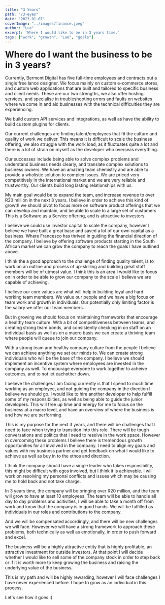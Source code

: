 ```yaml
---
title: "3 Years"
path: "/3-eyes"
date: "2023-01-07"
coverImage: "../images/finance.jpeg"
author: "Lue"
excerpt: 'Where I would like to be in 3 years time.'
tags: ["work", "growth", "Lue", "goals"]
---
```


<h1 style="margin: 1rem 0;">Where do I want the business to be in 3 years?</h1>

Currently, Bermont Digital has five full-time employees and contracts out a single free lance designer. We focus mainly on custom e-commerce stores, and custom web applications that are built and tailored to specific business and client needs. These are our two strengths, we also offer hosting services, and specialise in troubleshooting errors and faults on websites where we come in and aid businesses with the technical difficulties they are experiencing.

We build custom API services and integrations, as well as have the ability to build custom plugins for clients.

Our current challenges are finding talent/employees that fit the culture and quality of work we deliver. This means it is difficult to scale the business offering, we also struggle with the work load, as it fluctuates quite a lot and there is a lot of strain on myself as the developer who overseas everything.

Our successes include being able to solve complex problems and understand business needs clearly, and translate complex solutions to business owners. We have an amazing team chemistry and are able to provide a wholistic solution to complex issues. We are priced very competitively in the international market and we are very reliable and trustworthy. Our clients build long lasting relationships with us.

My main goal would be to expand the team, and increase revenue to over R20 million in the next 3 years. I believe in order to achieve this kind of growth we should pivot to focus more on software product offerings that we can develop and maintain, and be able to scale to a large set of customers. This is a Software as a Service offering, and is attractive to investors.

I believe we could use investor capital to scale the company, however I believe we have built a great base and saved a lot of our own capital as a business. Where Francesco has thrived in guiding the financial direction of the company. I believe by offering software products starting in the South African market we can grow the company to reach the goals I have outlined above.

I think the a good approach to the challenge of finding quality talent, is to work on an outline and process of up-skilling and building great staff members will be of utmost value. I think this is an area I would like to focus on in order to be able to grow our company to the scale I believe we are capable of achieving.

I believe our core values are what will help in building loyal and hard working team members. We value our people and we have a big focus on team work and growth in individuals. Our potentially only limiting factor is the salary we offer our team members.

But in growing we should focus on maintaining frameworks that encourage a healthy team culture. With a bit of competitiveness between teams, and creating strong team bonds, and consistently checking in on staff on an individual basis as well as on a macro basis we can create a thriving team where people will queue to join our company.

With a strong team and healthy company culture from the people I believe we can achieve anything we set our minds to. We can create strong individuals who will be the base of the company. I believe we should implement an incentive system where employees are invested in the company as well. To encourage everyone to work together to acheive outcomes, and to not let eachother down.

I believe the challenges I am facing currently is that I spend to much time working as an employee, and not guiding the company in the direction I believe we should go. I would like to hire another developer to help fulfill some of my responsiblities, as well as being able to guide the junior developers. This will free up time and energy for me to focus on the business at a macro level, and have an overview of where the business is and how we are performing.

This is my purpose for the next 3 years, and there will be challenges that I need to face when trying to transition into this role. There will be tough conversations and politics that I need to resolve in the work space. However in overcoming these problems I believe there is tremendous growth opportunities for all involved in the company. I need to align my goals and values with my business partner and get feedback on what I would like to achieve as well as buy in to the ethos and direction.

I think the company should have a single leader who takes responsibility, this might be difficult with egos involved, but I think it is achievable. I will work on resolving my personal conflicts and issues which may be causing me to hold back and not take charge.

In 3 years time, the company will be bringing over R20 million, and the team will grow to have at least 10 employees. The team will be able to handle all day to day problems and acitivities, I will be able to take a month off from work and know that the company is in good hands. We will be fulfilled as individuals in our roles and contributions to the company.

And we will be compensated accordingly, and there will be new challenges we will face. However we will have a strong framework to approach these problems, both technically as well as emotionally, in order to push forward and excel.

The business will be a highly attractive entity that is highly profitable, an attractive investment for outside investors. At that point I will decide whether I would like to sell some of the company stock in order to step back or if it is worth more to keep growing the business and raising the underlying value of the business.

This is my path and will be highly rewarding, however I will face challenges I have never experienced before. I hope to grow as an individual in this process.

Let's see how it goes :)


